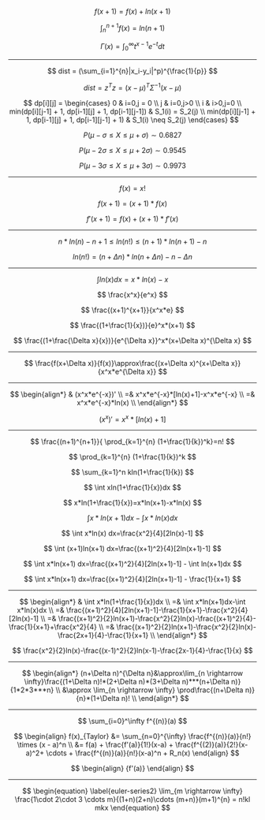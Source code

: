 $$
f(x+1)=f(x)+ln(x+1)
$$

$$
\int_n^{n+1} f(x)=ln(n+1)
$$


$$
\Gamma(x)=\int_0^{\infty}t^{x-1}e^{-t}dt
$$

---

$$
dist = (\sum_{i=1}^{n}|x_i-y_i|^p)^{\frac{1}{p}} 
$$

$$ dist = z^Tz = (x-\mu)^T\Sigma^{-1}(x-\mu) $$

$$ dp[i][j] = \begin{cases} 0 & i=0,j = 0 \\ j & i=0,j>0 \\ i & i>0,j=0 \\ min(dp[i][j-1] + 1, dp[i-1][j] + 1, dp[i-1][j-1]) & S_1(i) = S_2(j) \\ min(dp[i][j-1] + 1, dp[i-1][j] + 1, dp[i-1][j-1] + 1) & S_1(i) \neq S_2(j) \end{cases} $$

$$ P(\mu-\sigma \leq X \leq \mu + \sigma) \sim 0.6827 $$

$$ P(\mu-2\sigma \leq X \leq \mu + 2\sigma) \sim 0.9545 $$

$$ P(\mu-3\sigma \leq X \leq \mu + 3\sigma) \sim 0.9973 $$

---

$$
f(x)=x! 
$$

$$
f(x+1)=(x+1)*f(x) 
$$

$$
f'(x+1)=f(x)+(x+1)*f'(x)
$$

---

$$
n*ln(n)-n+1\leq ln(n!)\leq (n+1)*ln(n+1)-n
$$

$$
ln(n!)=(n+\Delta n)*ln(n+\Delta n)-n-\Delta n
$$

___

$$
\int ln(x)dx=x*ln(x)-x
$$

$$
\frac{x^x}{e^x}
$$

$$
\frac{(x+1)^{x+1}}{x^x*e} 
$$

$$
\frac{(1+\frac{1}{x})}{e}^x*(x+1)
$$

$$
\frac{(1+\frac{\Delta x}{x})}{e^{\Delta x}}^x*(x+\Delta x)^{\Delta x}
$$

___

$$
\frac{f(x+\Delta x)}{f(x)}\approx\frac{(x+\Delta x)^{x+\Delta x}}{x^x*e^{\Delta x}} 
$$

___

$$
\begin{align*}
& (x^x*e^{-x})' \\
=& x^x*e^{-x}*[ln(x)+1]-x^x*e^{-x} \\
=& x^x*e^{-x}*ln(x) \\
\end{align*}
$$

$$
(x^x)'=x^x*[ln(x)+1]
$$

___

$$
\frac{(n+1)^{n+1}}{ \prod_{k=1}^{n} (1+\frac{1}{k})^k}=n!
$$

$$
\prod_{k=1}^{n} (1+\frac{1}{k})^k
$$

$$
\sum_{k=1}^n kln(1+\frac{1}{k})
$$

$$
\int xln(1+\frac{1}{x})dx
$$

$$
x*ln(1+\frac{1}{x})=x*ln(x+1)-x*ln(x)
$$

$$
\int x*ln(x+1)dx-\int x*ln(x)dx
$$

$$
\int x*ln(x) dx=\frac{x^2}{4}[2ln(x)-1]
$$

$$
\int (x+1)ln(x+1) dx=\frac{(x+1)^2}{4}[2ln(x+1)-1]
$$

$$
\int x*ln(x+1) dx=\frac{(x+1)^2}{4}[2ln(x+1)-1] - \int ln(x+1)dx
$$

$$
\int x*ln(x+1) dx=\frac{(x+1)^2}{4}[2ln(x+1)-1] - \frac{1}{x+1}
$$

---

$$
\begin{align*}
& \int x*ln(1+\frac{1}{x})dx \\
=& \int x*ln(x+1)dx-\int x*ln(x)dx \\
=& \frac{(x+1)^2}{4}[2ln(x+1)-1]-\frac{1}{x+1}-\frac{x^2}{4}[2ln(x)-1] \\
=& \frac{(x+1)^2}{2}ln(x+1)-\frac{x^2}{2}ln(x)-\frac{(x+1)^2}{4}-\frac{1}{x+1}+\frac{x^2}{4} \\
=& \frac{(x+1)^2}{2}ln(x+1)-\frac{x^2}{2}ln(x)-\frac{2x+1}{4}-\frac{1}{x+1} \\
\end{align*}
$$

$$
\frac{x^2}{2}ln(x)-\frac{(x-1)^2}{2}ln(x-1)-\frac{2x-1}{4}-\frac{1}{x}
$$



---

$$
\begin{align*}
(n+\Delta n)^{\Delta n}&\approx\lim_{n \rightarrow \infty}\frac{(1+\Delta n)!*(2+\Delta n)*(3+\Delta  n)***(n+\Delta n)}{1*2*3***n} \\
&\approx \lim_{n \rightarrow \infty} \prod\frac{(n+\Delta n)}{n}*(1+\Delta n)! \\
\end{align*}
$$


---

$$
\sum_{i=0}^\infty f^{(n)}(a)
$$

$$
\begin{align} f(x)_{Taylor}  &= \sum_{n=0}^{\infty} \frac{f^{(n)}(a)}{n!} \times (x - a)^n \\ &= f(a) + \frac{f'(a)}{1!}(x-a) + \frac{f^{(2)}(a)}{2!}(x-a)^2+ \cdots + \frac{f^{(n)}(a)}{n!}(x-a)^n + R_n(x) \end{align}
$$

$$
\begin{align} {f'(a)} \end{align}
$$

---

$$
\begin{equation}
\label{euler-series2}
\lim_{m \rightarrow \infty} \frac{1\cdot 2\cdot 3 \cdots m}{(1+n)(2+n)\cdots (m+n)}(m+1)^{n} = n!kl mkx
\end{equation}
$$
